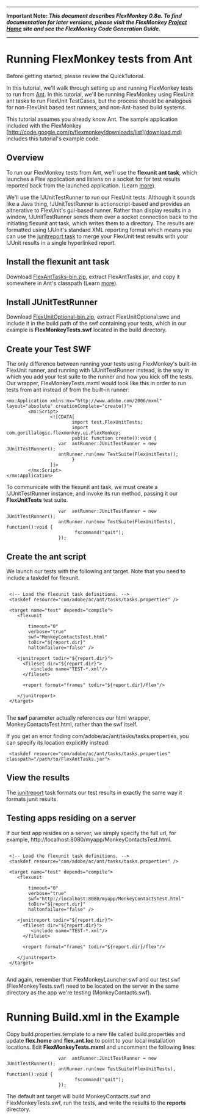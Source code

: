 
---


**Important Note: _This document describes FlexMonkey 0.8a. To find documentation for later versions, please visit the FlexMonkey [Project Home](http://flexmonkey.gorillalogic.com#resources) site and see the FlexMonkey Code Generation Guide._**


---


# Running FlexMonkey tests from Ant #

Before getting started, please review the QuickTutorial.

In this tutorial, we'll walk through setting up and running FlexMonkey tests to run from [Ant](http://ant.apache.org/). In this tutorial, we'll be running FlexMonkey using FlexUnit ant tasks to run FlexUnit TestCases, but the process should be analogous for non-FlexUnit based test runners, and non-Ant-based build systems.

This tutorial assumes you already know Ant. The sample application included with the FlexMonkey [http://code.google.com/p/flexmonkey/downloads/list](download.md) includes this tutorial's example code.

## Overview ##

To run our FlexMonkey tests from Ant, we'll use the **flexunit ant task**, which launches a Flex application and listens on a socket for for test results reported back from the launched application. (Learn [more](http://weblogs.macromedia.com/pmartin/archives/2007/01/flexunit_for_an_1.html)).

We'll use the !JUnitTestRunner to run our FlexUnit tests. Although it sounds like a Java thing, !JUnitTestRunner is actionscript-based and provides an altnerative to FlexUnit's gui-based runner. Rather than display results in a window, !JUnitTestRunner sends them over a socket connection back to the initiating flexunit ant task, which writes them to a directory. The results are formatted using !JUnit's standard XML reporting format which means you can use the [junitreport task](http://ant.apache.org/manual/OptionalTasks/junitreport.html) to merge your FlexUnit test results with your !JUnit results in a single hyperlinked report.

## Install the flexunit ant task ##

Download [FlexAntTasks-bin.zip](http://weblogs.macromedia.com/pmartin/archives/2007/01/flexunit_for_an_1.html), extract FlexAntTasks.jar, and copy it somewhere in Ant's classpath (Learn [more](http://ant.apache.org/manual/running.html#libs)).

## Install JUnitTestRunner ##

Download [FlexUnitOptional-bin.zip](http://weblogs.macromedia.com/pmartin/archives/2007/01/flexunit_for_an_1.html), extract FlexUnitOptional.swc and include it in the build path of the swf containing your tests, which in our example is **FlexMonkeyTests.swf** located in the build directory.

## Create your Test SWF ##

The only difference between running your tests using FlexMonkey's built-in FlexUnit runner, and running with !JUnitTestRunner instead, is the way in which you add your test suite to the runner and how you kick off the tests. Our wrapper, FlexMonkeyTests.mxml would look like this in order to run tests from ant instead of from the built-in runner:

```
<mx:Application xmlns:mx="http://www.adobe.com/2006/mxml" layout="absolute" creationComplete="create()">
        <mx:Script>
                <![CDATA[
                        import test.FlexUnitTests;
                        import com.gorillalogic.flexmonkey.ui.FlexMonkey;
                        public function create():void {
		           var	antRunner:JUnitTestRunner = new JUnitTestRunner();
		           antRunner.run(new TestSuite(FlexUnitTests)); 
                        }
                ]]>
        </mx:Script>
</mx:Application>
```



To communicate with the flexunit ant task, we must create a !JUnitTestRunner instance, and invoke its run method, passing it our **FlexUnitTests** test suite.

```
		           var	antRunner:JUnitTestRunner = new JUnitTestRunner();
		           antRunner.run(new TestSuite(FlexUnitTests), function():void {
                  	     fscommand("quit");
         		   }); 
```



## Create the ant script ##

We launch our tests with the following ant target. Note that you need to include a taskdef for flexunit.

```

 <!-- Load the flexunit task definitions. -->
 <taskdef resource="com/adobe/ac/ant/tasks/tasks.properties" />

 <target name="test" depends="compile">						
	<flexunit
		
		timeout="0"
		verbose="true"
		swf="MonkeyContactsTest.html"
		toDir="${report.dir}"
		haltonfailure="false" />	
	
	<junitreport todir="${report.dir}">
	  <fileset dir="${report.dir}">
	     <include name="TEST-*.xml"/>
	  </fileset>
			
	  <report format="frames" todir="${report.dir}/flex"/>
		
	</junitreport>	
 </target>
	
```


The **swf** parameter actually references our html wrapper, MonkeyContactsTest.html, rather than the swf itself.

If you get an error finding com/adobe/ac/ant/tasks/tasks.properties, you can specify its location explicitly instead:

```
 <taskdef resource="com/adobe/ac/ant/tasks/tasks.properties" classpath="/path/to/FlexAntTasks.jar">
```

## View the results ##

The [junitreport](http://ant.apache.org/manual/OptionalTasks/junitreport.html) task formats our test results in exactly the same way it formats junit results.

## Testing apps residing on a server ##

If our test app resides on a server, we simply specify the full url, for example, http://localhost:8080/myapp/MonkeyContactsTest.html.

```

 <!-- Load the flexunit task definitions. -->
 <taskdef resource="com/adobe/ac/ant/tasks/tasks.properties" />

 <target name="test" depends="compile">						
	<flexunit
		
		timeout="0"
		verbose="true"
		swf="http://localhost:8080/myapp/MonkeyContactsTest.html"
		toDir="${report.dir}"
		haltonfailure="false" />	
	
	<junitreport todir="${report.dir}">
	  <fileset dir="${report.dir}">
	     <include name="TEST-*.xml"/>
	  </fileset>
			
	  <report format="frames" todir="${report.dir}/flex"/>
		
	</junitreport>	
 </target>
	
```

And again, remember that FlexMonkeyLauncher.swf and our test swf (FlexMonkeyTests.swf) need to be located on the server in the same directory as the app we're testing (MonkeyContacts.swf).

# Running Build.xml in the Example #

Copy build.properties.template to a new file called build.properties and update **flex.home** and **flex.ant.loc** to point to your local installation locations. Edit **FlexMonkeyTests.mxml** and uncomment the following lines:
```
		           var	antRunner:JUnitTestRunner = new JUnitTestRunner();
		           antRunner.run(new TestSuite(FlexUnitTests), function():void {
                  	     fscommand("quit");
         		   }); 
```

The default ant target will build MonkeyContacts.swf and FlexMonkeyTests.swf, run the tests, and write the results to the **reports** directory.